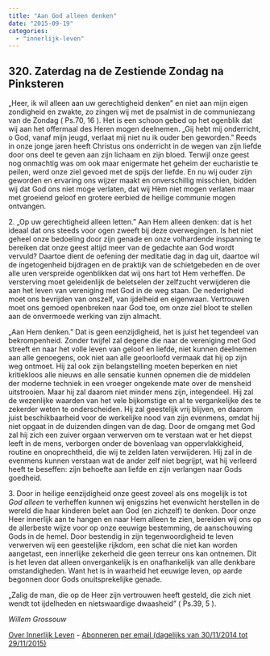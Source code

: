 ```yaml
---
title: "Aan God alleen denken"
date: "2015-09-19"
categories: 
  - "innerlijk-leven"
---
```


## 320\. Zaterdag na de Zestiende Zondag na Pinksteren

„Heer, ik wil alleen aan uw gerechtigheid denken” en niet aan mijn eigen zondigheid en zwakte, zo zingen wij met de psalmist in de communiezang van de Zondag ( Ps.70, 16 ). Het is een schoon gebed op het ogenblik dat wij aan het offermaal des Heren mogen deelnemen. „Gij hebt mij onderricht, o God, vanaf mijn jeugd, verlaat mij niet nu ik ouder ben geworden.” Reeds in onze jonge jaren heeft Christus ons onderricht in de wegen van zijn liefde door ons deel te geven aan zijn lichaam en zijn bloed. Terwijl onze geest nog onmachtig was om ook maar enigermate het geheim der eucharistie te peilen, werd onze ziel gevoed met de spijs der liefde. En nu wij ouder zijn geworden en ervaring ons wijzer maakt en onverschillig misschien, bidden wij dat God ons niet moge verlaten, dat wij Hèm niet mogen verlaten maar met groeiend geloof en grotere eerbied de heilige communie mogen ontvangen.

2\. „Op uw gerechtigheid alleen letten.” Aan Hem alleen denken: dat is het ideaal dat ons steeds voor ogen zweeft bij deze overwegingen. Is het niet geheel onze bedoeling door zijn genade en onze volhardende inspanning te bereiken dat onze geest altijd meer van de gedachte aan God wordt vervuld? Daartoe dient de oefening der meditatie dag in dag uit, daartoe wil de ingetogenheid bijdragen en de praktijk van de schietgebeden en de over alle uren verspreide ogenblikken dat wij ons hart tot Hem verheffen. De versterving moet geleidenlijk de beletselen der zelfzucht verwijderen die aan het leven van vereniging met God in de weg staan. De nederigheid moet ons bevrijden van onszelf, van ijdelheid en eigenwaan. Vertrouwen moet ons gemoed openbreken naar God toe, om onze ziel bloot te stellen aan de onvermoede werking van zijn almacht.

„Aan Hem denken.” Dat is geen eenzijdigheid, het is juist het tegendeel van bekrompenheid. Zonder twijfel zal degene die naar de vereniging met God streeft en naar het volle leven van geloof en liefde, niet kunnen deelnemen aan alle genoegens, ook niet aan alle geoorloofd vermaak dat hij op zijn weg ontmoet. Hij zal ook zijn belangstelling moeten beperken en niet kritiekloos alle nieuws en alle sensatie kunnen opnemen die de middelen der moderne techniek in een vroeger ongekende mate over de mensheid uitstrooien. Maar hij zal daarom niet minder mens zijn, integendeel. Hij zal de wezenlijke waarden van het vele bijkomstige en al te vergankelijke des te zekerder weten te onderscheiden. Hij zal geestelijk vrij blijven, en daarom juist beschikbaarheid voor de werkelijke nood van zijn evenmens, omdat hij niet opgaat in de duizenden dingen van de dag. Door de omgang met God zal hij zich een zuiver orgaan verwerven om te verstaan wat er het diepst leeft in de mens, verborgen onder de bovenlaag van oppervlakkigheid, routine en onoprechtheid, die wij te zelden laten verwijderen. Hij zal in de evenmens kunnen verstaan wat de ander zelf niet begrijpt, wat hij verleerd heeft te beseffen: zijn behoefte aan liefde en zijn verlangen naar Gods goedheid.

3\. Door in heilige eenzijdigheid onze geest zoveel als ons mogelijk is tot _God alleen_ te verheffen kunnen wij enigszins het evenwicht herstellen in de wereld die haar kinderen belet aan God (en zichzelf) te denken. Door onze Heer innerlijk aan te hangen en naar Hem alleen te zien, bereiden wij ons op de allerbeste wijze voor op onze eeuwige bestemming, de aanschouwing Gods in de hemel. Door bestendig in zijn tegenwoordigheid te leven verwerven wij een geestelijke rijkdom, een schat die niet kan worden aangetast, een innerlijke zekerheid die geen terreur ons kan ontnemen. Dit is het leven dat alleen onvergankelijk is en onafhankelijk van alle denkbare omstandigheden. Want het is in waarheid het eeuwige leven, op aarde begonnen door Gods onuitsprekelijke genade.

„Zalig de man, die op de Heer zijn vertrouwen heeft gesteld, die zich niet wendt tot ijdelheden en nietswaardige dwaasheid” ( Ps.39, 5 ).

_Willem Grossouw_

[Over Innerlijk Leven](/blog/een-jaar-lang-innerlijk-leven-op-geloven-leren/) - [Abonneren per email (dagelijks van 30/11/2014 tot 29/11/2015)](http://eepurl.com/9P3DT)
